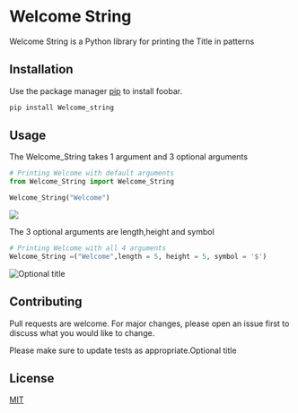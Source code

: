 # Welcome String

Welcome String is a Python library for printing the Title in patterns

## Installation

Use the package manager [pip](https://pip.pypa.io/en/stable/) to install foobar.

```bash
pip install Welcome_string
```

## Usage

The Welcome_String takes 1 argument and 3 optional arguments
```python
# Printing Welcome with default arguments
from Welcome_String import Welcome_String

Welcome_String("Welcome")
```
![](Welcome_String/tree/master/img/a.jpg?raw=true)


The 3 optional arguments are length,height and symbol
```python
# Printing Welcome with all 4 arguments
Welcome_String =("Welcome",length = 5, height = 5, symbol = '$')
```
![](https://github.com/TONYSTARK-EDITH/Welcome_String/tree/master/img/s.jpg "Optional title")
## Contributing
Pull requests are welcome. For major changes, please open an issue first to discuss what you would like to change.

Please make sure to update tests as appropriate.Optional title

## License
[MIT](https://github.com/TONYSTARK-EDITH/Welcome_String/blob/master/LICENSE)
